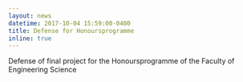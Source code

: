 ```yaml
---
layout: news
datetime: 2017-10-04 15:59:00-0400
title: Defense for Honoursprogramme
inline: true
---
```


Defense of final project for the Honoursprogramme of the Faculty of Engineering Science
